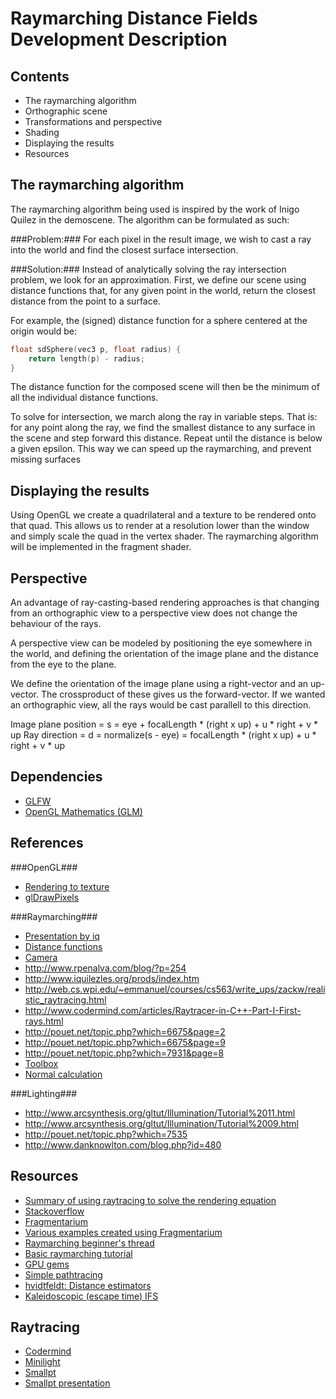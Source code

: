 Raymarching Distance Fields Development Description
============================================

Contents
--------
*	The raymarching algorithm
*	Orthographic scene
*	Transformations and perspective
*	Shading
*	Displaying the results
*	Resources

The raymarching algorithm
-------------------------
The raymarching algorithm being used is inspired by the work of Inigo Quilez in the demoscene.
The algorithm can be formulated as such:

###Problem:###
For each pixel in the result image, we wish to cast a ray into the world and find the closest surface intersection.

###Solution:###
Instead of analytically solving the ray intersection problem, we look for an approximation.
First, we define our scene using distance functions that, for any given point in the world, return the
closest distance from the point to a surface.

For example, the (signed) distance function for a sphere centered at the origin would be:
```c
float sdSphere(vec3 p, float radius) {
	return length(p) - radius;
}
```
The distance function for the composed scene will then be the minimum of all the individual distance functions.

To solve for intersection, we march along the ray in variable steps. That is: for any point along the ray, we find the smallest distance to any surface in the scene and step forward this distance. Repeat until the distance is below a given epsilon. This way we can speed up the raymarching, and prevent missing surfaces

Displaying the results
---------------------
Using OpenGL we create a quadrilateral and a texture to be rendered onto that quad.
This allows us to render at a resolution lower than the window and simply scale the quad in the vertex shader.
The raymarching algorithm will be implemented in the fragment shader.

Perspective
-----------
An advantage of ray-casting-based rendering approaches is that changing from an orthographic view to a
perspective view does not change the behaviour of the rays.

A perspective view can be modeled by positioning the eye somewhere in the world, and defining the orientation
of the image plane and the distance from the eye to the plane.

We define the orientation of the image plane using a right-vector and an up-vector. The crossproduct of these
gives us the forward-vector. If we wanted an orthographic view, all the rays would be cast parallell to this direction.

Image plane position = s = eye + focalLength * (right x up) + u * right + v * up
Ray direction = d = normalize(s - eye) = focalLength * (right x up) + u * right + v * up

Dependencies
------------
*	[GLFW](http://www.glfw.org/docs/3.0/quick.html)
*	[OpenGL Mathematics (GLM)](http://glm.g-truc.net/)

References
----------
###OpenGL###
*	[Rendering to texture](http://www.opengl-tutorial.org/intermediate-tutorials/tutorial-14-render-to-texture/)
*	[glDrawPixels](http://www.opengl.org/sdk/docs/man2/xhtml/glDrawPixels.xml)

###Raymarching###
*	[Presentation by iq](http://www.iquilezles.org/www/material/nvscene2008/rwwtt.pdf)
*	[Distance functions](http://www.iquilezles.org/www/articles/distfunctions/distfunctions.htm)
*	[Camera](http://sizecoding.blogspot.no/2008/12/code-for-moving-camera-in-glsl.html)
*	http://www.rpenalva.com/blog/?p=254
*	http://www.iquilezles.org/prods/index.htm
*	http://web.cs.wpi.edu/~emmanuel/courses/cs563/write_ups/zackw/realistic_raytracing.html
*	http://www.codermind.com/articles/Raytracer-in-C++-Part-I-First-rays.html
*	http://pouet.net/topic.php?which=6675&page=2
*	http://pouet.net/topic.php?which=6675&page=9
*	http://pouet.net/topic.php?which=7931&page=8
*	[Toolbox](http://pouet.net/topic.php?which=7931&page=1&x=29&y=6)
*	[Normal calculation](http://pouet.net/topic.php?which=6803)

###Lighting###
*	http://www.arcsynthesis.org/gltut/Illumination/Tutorial%2011.html
*	http://www.arcsynthesis.org/gltut/Illumination/Tutorial%2009.html
*	http://pouet.net/topic.php?which=7535
*	http://www.danknowlton.com/blog.php?id=480

Resources
---------
*	[Summary of using raytracing to solve the rendering equation](http://web.cs.wpi.edu/~emmanuel/courses/cs563/write_ups/zackw/realistic_raytracing.html)
*	[Stackoverflow](http://stackoverflow.com/questions/779550/are-there-any-rendering-alternatives-to-rasterisation-or-ray-tracing)
*	[Fragmentarium](http://syntopia.github.io/Fragmentarium/)
*	[Various examples created using Fragmentarium](http://blog.hvidtfeldts.net/)
*	[Raymarching beginner's thread](http://pouet.net/topic.php?which=7920&page=52)
*	[Basic raymarching tutorial](http://pouet.net/topic.php?which=8177&page=2)
*	[GPU gems](http://http.developer.nvidia.com/GPUGems3/gpugems3_ch34.html)
*	[Simple pathtracing](http://www.iquilezles.org/www/articles/simplepathtracing/simplepathtracing.htm)
*	[hvidtfeldt: Distance estimators](http://blog.hvidtfeldts.net/index.php/2011/08/distance-estimated-3d-fractals-iii-folding-space/)
*	[Kaleidoscopic (escape time) IFS](http://www.fractalforums.com/ifs-iterated-function-systems/kaleidoscopic-(escape-time-ifs)/)

Raytracing
----------
*	[Codermind](http://www.codermind.com/articles/Raytracer-in-C++-Introduction-What-is-ray-tracing.html)
*	[Minilight](http://www.hxa.name/minilight/)
*	[Smallpt](http://www.kevinbeason.com/smallpt/)
*	[Smallpt presentation](https://docs.google.com/file/d/0B8g97JkuSSBwUENiWTJXeGtTOHFmSm51UC01YWtCZw/edit)
